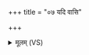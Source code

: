 +++
title = "०७ यदि वासि"

+++
<details><summary>मूलम् (VS)</summary>

यदि॒ वासि॑ दे॒वकृ॑ता॒ यदि॑ वा॒ पुरु॑षैः कृ॒ता।  
तां त्वा॒ पुन॑र्णयाम॒सीन्द्रे॑ण स॒युजा॑ व॒यम् ॥
</details>